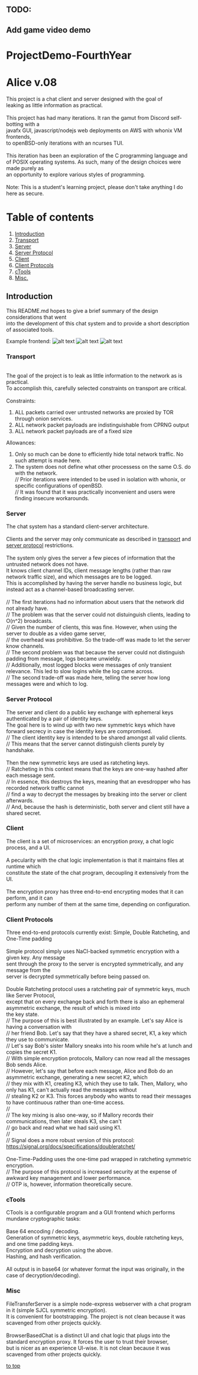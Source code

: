 ## TODO:
## Add game video demo

# ProjectDemo-FourthYear

<a name="top"></a>
# Alice v.08

This project is a chat client and server designed with the goal of \
leaking as little information as practical.\
\
This project has had many iterations. It ran the gamut from Discord self-botting with a\
javafx GUI, javascript/nodejs web deployments on AWS with whonix VM frontends, \
to openBSD-only iterations with an ncurses TUI.\
\
This iteration has been an exploration of the C programming language and \
of POSIX operating systems. As such, many of the design choices were made purely as\
an opportunity to explore various styles of programming.\
\
Note: This is a student's learning project, please don't take anything I do here as secure.

# Table of contents

1. [Introduction](#1)
2. [Transport](#2)
3. [Server](#3)
4. [Server Protocol](#4)
5. [Client](#5)
6. [Client Protocols](#6)
7. [cTools](#7)
8. [Misc.](#8)

<a name="1"></a>
## Introduction
This README.md hopes to give a brief summary of the design considerations that went\
into the development of this chat system and to provide a short description of associated tools.

Example frontend:
![alt text](1.png "Example image of a GUI interface to the chat system. Shows login example.")
![alt text](2.png "Example image of a GUI interface to the chat system. Shows user input and 'is typing' display.")
![alt text](3.png "Example image of a GUI interface to the chat system. Shows sound, tab and title notifications on new messages when unfocused.")

<a name="2"></a>
### Transport
\
The goal of the project is to leak as little information to the network as is practical.\
To accomplish this, carefully selected constraints on transport are critical.\
\
Constraints:
1) ALL packets carried over untrusted networks are proxied by TOR through onion services.
2) ALL network packet payloads are indistinguishable from CPRNG output
3) ALL network packet payloads are of a fixed size

Allowances:
1) Only so much can be done to efficiently hide total network traffic. No such attempt is made here.
2) The system does not define what other processess on the same O.S. do with the network.\
   // Prior iterations were intended to be used in isolation with whonix, or specific configurations of openBSD.\
   // It was found that it was practically inconvenient and users were finding insecure workarounds.

<a name="3"></a>
### Server

The chat system has a standard client-server architecture. \
\
Clients and the server may only communicate as described in [transport](#2) and [server protocol](#4) restrictions.\
\
The system only gives the server a few pieces of information that the untrusted network does not have. \
It knows client channel IDs, client message lengths (rather than raw network traffic size), and which messages are to be logged. \
This is accomplished by having the server handle no business logic, but instead act as a channel-based broadcasting server. \
\
   // The first iterations had no information about users that the network did not already have. \
   // The problem was that the server could not distuinguish clients, leading to O(n^2) broadcasts. \
   // Given the number of clients, this was fine. However, when using the server to double as a video game server, \
   // the overhead was prohibitive. So the trade-off was made to let the server know channels. \
   // The second problem was that because the server could not distinguish padding from message, logs became unwieldy. \
   // Additionally, most logged blocks were messages of only transient relevance. This led to slow logins while the log came across. \
   // The second trade-off was made here, telling the server how long messages were and which to log. 

<a name="4"></a>
### Server Protocol

The server and client do a public key exchange with ephemeral keys authenticated by a pair of identity keys.\
The goal here is to wind up with two new symmetric keys which have forward secrecy in case the identity keys are compromised.\
 // The client identity key is intended to be shared amongst all valid clients.\
 // This means that the server cannot distinguish clients purely by handshake. \
 \
Then the new symmetric keys are used as ratcheting keys.\
 // Ratcheting in this context means that the keys are one-way hashed after each message sent.\
 // In essence, this destroys the keys, meaning that an evesdropper who has recorded network traffic cannot\
 // find a way to decrypt the messages by breaking into the server or client afterwards.\
 // And, because the hash is deterministic, both server and client still have a shared secret.

<a name="5"></a>
### Client

The client is a set of microservices: an encryption proxy, a chat logic process, and a UI.\
\
A pecularity with the chat logic implementation is that it maintains files at runtime which\
constitute the state of the chat program, decoupling it extensively from the UI.\
\
The encryption proxy has three end-to-end encrypting modes that it can perform, and it can\
perform any number of them at the same time, depending on configuration.

<a name="6"></a>
### Client Protocols

Three end-to-end protocols currently exist: Simple, Double Ratcheting, and One-Time padding\
\
Simple protocol simply uses NaCl-backed symmetric encryption with a given key. Any message\
sent through the proxy to the server is encrypted symmetrically, and any message from the \
server is decrypted symmetrically before being passed on.\
\
Double Ratcheting protocol uses a ratcheting pair of symmetric keys, much like Server Protocol,\
except that on every exchange back and forth there is also an ephemeral asymmetric exchange, the result of which is mixed into\
the key state.\
   // The purpose of this is best illustrated by an example. Let's say Alice is having a conversation with\
   // her friend Bob. Let's say that they have a shared secret, K1, a key which they use to communicate.\
   // Let's say Bob's sister Mallory sneaks into his room while he's at lunch and copies the secret K1.\
   // With simple encryption protocols, Mallory can now read all the messages Bob sends Alice.\
   // However, let's say that before each message, Alice and Bob do an asymmetric exchange, generating a new secret K2, which\
   // they mix with K1, creating K3, which they use to talk. Then, Mallory, who only has K1, can't actually read the messages without\
   // stealing K2 or K3. This forces anybody who wants to read their messages to have continuous rather than one-time access.\
   //\
   // The key mixing is also one-way, so if Mallory records their communications, then later steals K3, she can't\
   // go back and read what we had said using K1.\
   //\
   // Signal does a more robust version of this protocol: https://signal.org/docs/specifications/doubleratchet/ \
\
One-Time-Padding uses the one-time pad wrapped in ratcheting symmetric encryption.\
   // The purpose of this protocol is increased security at the expense of awkward key management and lower performance.\
   // OTP is, however, information theoretically secure.

<a name="7"></a>
### cTools

CTools is a configurable program and a GUI frontend which performs mundane cryptographic tasks:\
\
Base 64 encoding / decoding.\
Generation of symmetric keys, asymmetric keys, double ratcheting keys, and one time padding keys.\
Encryption and decryption using the above.\
Hashing, and hash verification.\
\
All output is in base64 (or whatever format the input was originally, in the case of decryption/decoding).

<a name="8"></a>
### Misc

FileTransferServer is a simple node-express webserver with a chat program in it (simple SJCL symmetric encryption). \
It is convenient for bootstrapping. The project is not clean because it was scavenged from other projects quickly.\
\
BrowserBasedChat is a distinct UI and chat logic that plugs into the standard encryption proxy. It forces the user to trust their browser,\
but is nicer as an experience UI-wise. It is not clean because it was scavenged from other projects quickly.

[to top](#top)
